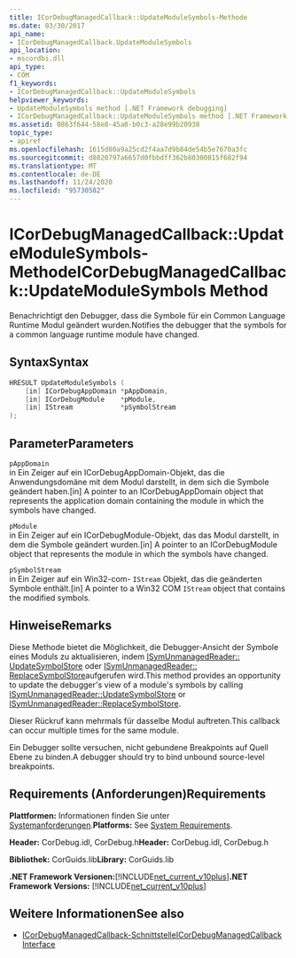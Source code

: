 ```yaml
---
title: ICorDebugManagedCallback::UpdateModuleSymbols-Methode
ms.date: 03/30/2017
api_name:
- ICorDebugManagedCallback.UpdateModuleSymbols
api_location:
- mscordbi.dll
api_type:
- COM
f1_keywords:
- ICorDebugManagedCallback::UpdateModuleSymbols
helpviewer_keywords:
- UpdateModuleSymbols method [.NET Framework debugging]
- ICorDebugManagedCallback::UpdateModuleSymbols method [.NET Framework debugging]
ms.assetid: 0863f644-58e8-45a0-b0c3-a28e99b20938
topic_type:
- apiref
ms.openlocfilehash: 1615d00a9a25cd2f4aa7d9b84de54b5e7670a3fc
ms.sourcegitcommit: d8020797a6657d0fbbdff362b80300815f682f94
ms.translationtype: MT
ms.contentlocale: de-DE
ms.lasthandoff: 11/24/2020
ms.locfileid: "95730582"
---
```

# <a name="icordebugmanagedcallbackupdatemodulesymbols-method"></a><span data-ttu-id="268c7-102">ICorDebugManagedCallback::UpdateModuleSymbols-Methode</span><span class="sxs-lookup"><span data-stu-id="268c7-102">ICorDebugManagedCallback::UpdateModuleSymbols Method</span></span>

<span data-ttu-id="268c7-103">Benachrichtigt den Debugger, dass die Symbole für ein Common Language Runtime Modul geändert wurden.</span><span class="sxs-lookup"><span data-stu-id="268c7-103">Notifies the debugger that the symbols for a common language runtime module have changed.</span></span>  
  
## <a name="syntax"></a><span data-ttu-id="268c7-104">Syntax</span><span class="sxs-lookup"><span data-stu-id="268c7-104">Syntax</span></span>  
  
```cpp  
HRESULT UpdateModuleSymbols (  
    [in] ICorDebugAppDomain *pAppDomain,  
    [in] ICorDebugModule    *pModule,  
    [in] IStream            *pSymbolStream  
);  
```  
  
## <a name="parameters"></a><span data-ttu-id="268c7-105">Parameter</span><span class="sxs-lookup"><span data-stu-id="268c7-105">Parameters</span></span>  

 `pAppDomain`  
 <span data-ttu-id="268c7-106">in Ein Zeiger auf ein ICorDebugAppDomain-Objekt, das die Anwendungsdomäne mit dem Modul darstellt, in dem sich die Symbole geändert haben.</span><span class="sxs-lookup"><span data-stu-id="268c7-106">[in] A pointer to an ICorDebugAppDomain object that represents the application domain containing the module in which the symbols have changed.</span></span>  
  
 `pModule`  
 <span data-ttu-id="268c7-107">in Ein Zeiger auf ein ICorDebugModule-Objekt, das das Modul darstellt, in dem die Symbole geändert wurden.</span><span class="sxs-lookup"><span data-stu-id="268c7-107">[in] A pointer to an ICorDebugModule object that represents the module in which the symbols have changed.</span></span>  
  
 `pSymbolStream`  
 <span data-ttu-id="268c7-108">in Ein Zeiger auf ein Win32-com- `IStream` Objekt, das die geänderten Symbole enthält.</span><span class="sxs-lookup"><span data-stu-id="268c7-108">[in] A pointer to a Win32 COM `IStream` object that contains the modified symbols.</span></span>  
  
## <a name="remarks"></a><span data-ttu-id="268c7-109">Hinweise</span><span class="sxs-lookup"><span data-stu-id="268c7-109">Remarks</span></span>  

 <span data-ttu-id="268c7-110">Diese Methode bietet die Möglichkeit, die Debugger-Ansicht der Symbole eines Moduls zu aktualisieren, indem [ISymUnmanagedReader:: UpdateSymbolStore](../diagnostics/isymunmanagedreader-updatesymbolstore-method.md) oder [ISymUnmanagedReader:: ReplaceSymbolStore](../diagnostics/isymunmanagedreader-replacesymbolstore-method.md)aufgerufen wird.</span><span class="sxs-lookup"><span data-stu-id="268c7-110">This method provides an opportunity to update the debugger's view of a module's symbols by calling [ISymUnmanagedReader::UpdateSymbolStore](../diagnostics/isymunmanagedreader-updatesymbolstore-method.md) or [ISymUnmanagedReader::ReplaceSymbolStore](../diagnostics/isymunmanagedreader-replacesymbolstore-method.md).</span></span>  
  
 <span data-ttu-id="268c7-111">Dieser Rückruf kann mehrmals für dasselbe Modul auftreten.</span><span class="sxs-lookup"><span data-stu-id="268c7-111">This callback can occur multiple times for the same module.</span></span>  
  
 <span data-ttu-id="268c7-112">Ein Debugger sollte versuchen, nicht gebundene Breakpoints auf Quell Ebene zu binden.</span><span class="sxs-lookup"><span data-stu-id="268c7-112">A debugger should try to bind unbound source-level breakpoints.</span></span>  
  
## <a name="requirements"></a><span data-ttu-id="268c7-113">Requirements (Anforderungen)</span><span class="sxs-lookup"><span data-stu-id="268c7-113">Requirements</span></span>  

 <span data-ttu-id="268c7-114">**Plattformen:** Informationen finden Sie unter [Systemanforderungen](../../get-started/system-requirements.md).</span><span class="sxs-lookup"><span data-stu-id="268c7-114">**Platforms:** See [System Requirements](../../get-started/system-requirements.md).</span></span>  
  
 <span data-ttu-id="268c7-115">**Header:** CorDebug.idl, CorDebug.h</span><span class="sxs-lookup"><span data-stu-id="268c7-115">**Header:** CorDebug.idl, CorDebug.h</span></span>  
  
 <span data-ttu-id="268c7-116">**Bibliothek:** CorGuids.lib</span><span class="sxs-lookup"><span data-stu-id="268c7-116">**Library:** CorGuids.lib</span></span>  
  
 <span data-ttu-id="268c7-117">**.NET Framework Versionen:**[!INCLUDE[net_current_v10plus](../../../../includes/net-current-v10plus-md.md)]</span><span class="sxs-lookup"><span data-stu-id="268c7-117">**.NET Framework Versions:** [!INCLUDE[net_current_v10plus](../../../../includes/net-current-v10plus-md.md)]</span></span>  
  
## <a name="see-also"></a><span data-ttu-id="268c7-118">Weitere Informationen</span><span class="sxs-lookup"><span data-stu-id="268c7-118">See also</span></span>

- [<span data-ttu-id="268c7-119">ICorDebugManagedCallback-Schnittstelle</span><span class="sxs-lookup"><span data-stu-id="268c7-119">ICorDebugManagedCallback Interface</span></span>](icordebugmanagedcallback-interface.md)
